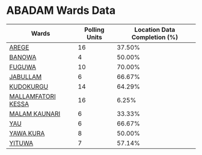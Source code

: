 
# ABADAM Wards Data

| Wards | Polling Units | Location Data Completion (%) |
| ---- | ----- | ------- |
| [AREGE](./wards/1659-arege) | 16 | 37.50% |
| [BANOWA](./wards/1660-banowa) | 4 | 50.00% |
| [FUGUWA](./wards/1661-fuguwa) | 10 | 70.00% |
| [JABULLAM](./wards/1662-jabullam) | 6 | 66.67% |
| [KUDOKURGU](./wards/1663-kudokurgu) | 14 | 64.29% |
| [MALLAMFATORI KESSA](./wards/1664-mallamfatori-kessa) | 16 | 6.25% |
| [MALAM KAUNARI](./wards/1665-malam-kaunari) | 6 | 33.33% |
| [YAU](./wards/1666-yau) | 6 | 66.67% |
| [YAWA KURA](./wards/1667-yawa-kura) | 8 | 50.00% |
| [YITUWA](./wards/1668-yituwa) | 7 | 57.14% |




